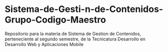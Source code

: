 # Sistema-de-Gesti-n-de-Contenidos-Grupo-Codigo-Maestro
Repositorio para la materia de Sistema de Gestion de Contenidos, perteneciente al segundo semestre, de la Tecnicatura Desarrollo en Desarrollo Web y Aplicaciones Mobile
